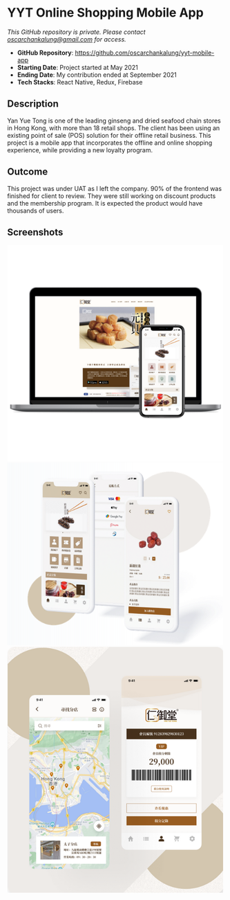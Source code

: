 # YYT Online Shopping Mobile App

_This GitHub repository is private. Please contact oscarchankalung@gmail.com for access._

- **GitHub Repository**: https://github.com/oscarchankalung/yyt-mobile-app
- **Starting Date**: Project started at May 2021
- **Ending Date**: My contribution ended at September 2021
- **Tech Stacks**: React Native, Redux, Firebase

## Description

Yan Yue Tong is one of the leading ginseng and dried seafood chain stores in Hong Kong, with more than 18 retail shops. The client has been using an existing point of sale (POS) solution for their offline retail business. This project is a mobile app that incorporates the offline and online shopping experience, while providing a new loyalty program.

## Outcome

This project was under UAT as I left the company. 90% of the frontend was finished for client to review. They were still working on discount products and the membership program. It is expected the product would have thousands of users.

## Screenshots

<img src='01-screenshot-banner.png' width='500' />
<img src='02-screenshot-home.png' width='500' />
<img src='03-screenshot-member.png' width='500' />
